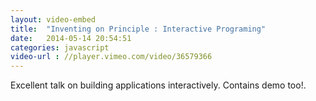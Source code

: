 ```yaml
---
layout: video-embed
title:  "Inventing on Principle : Interactive Programing"
date:   2014-05-14 20:54:51
categories: javascript
video-url : //player.vimeo.com/video/36579366
---
```

Excellent talk on building applications interactively. Contains demo too!.

